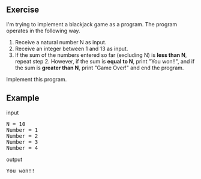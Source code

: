 ## Exercise
I'm trying to implement a blackjack game as a program. The program operates in the following way.

1) Receive a natural number N as input.
2) Receive an integer between 1 and 13 as input.
3) If the sum of the numbers entered so far (excluding N) is **less than N**, repeat step 2. However, if the sum is **equal to N**, print "You won!!", and if the sum is **greater than N**, print "Game Over!" and end the program.

Implement this program. 

## Example
input
<pre>
N = 10
Number = 1
Number = 2
Number = 3
Number = 4
</pre>
output
<pre>
You won!!
</pre>